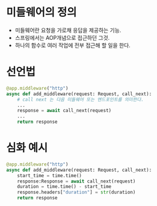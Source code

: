 # 미들웨어의 정의
- 미들웨어란 요청을 가로채 응답을 제공하는 기능.
- 스프링에서는 AOP개념으로 접근하던 그것.
- 하나의 함수로 여러 작업에 전부 접근해 할 일을 한다.

# 선언법
```python
@app.middleware("http")
async def add_middleware(request: Request, call_next):
    # call next 는 다음 미들웨어 또는 엔드포인트를 의미한다.
    ...
    response = await call_next(request)
    ...
    return response
```
# 심화 예시
```python
@app.middleware("http")
async def add_middleware(request: Request, call_next):
    start_time = time.time()
    response:Response = await call_next(request)
    duration = time.time() - start_time
    response.headers["duration"] = str(duration)
    return response
```